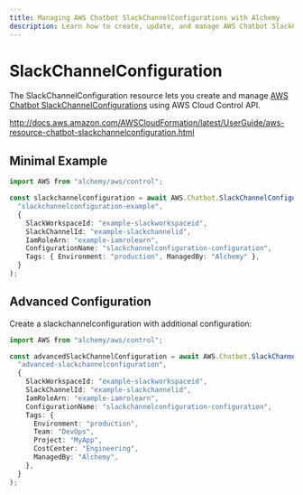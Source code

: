 ```yaml
---
title: Managing AWS Chatbot SlackChannelConfigurations with Alchemy
description: Learn how to create, update, and manage AWS Chatbot SlackChannelConfigurations using Alchemy Cloud Control.
---
```


# SlackChannelConfiguration

The SlackChannelConfiguration resource lets you create and manage [AWS Chatbot SlackChannelConfigurations](https://docs.aws.amazon.com/chatbot/latest/userguide/) using AWS Cloud Control API.

http://docs.aws.amazon.com/AWSCloudFormation/latest/UserGuide/aws-resource-chatbot-slackchannelconfiguration.html

## Minimal Example

```ts
import AWS from "alchemy/aws/control";

const slackchannelconfiguration = await AWS.Chatbot.SlackChannelConfiguration(
  "slackchannelconfiguration-example",
  {
    SlackWorkspaceId: "example-slackworkspaceid",
    SlackChannelId: "example-slackchannelid",
    IamRoleArn: "example-iamrolearn",
    ConfigurationName: "slackchannelconfiguration-configuration",
    Tags: { Environment: "production", ManagedBy: "Alchemy" },
  }
);
```

## Advanced Configuration

Create a slackchannelconfiguration with additional configuration:

```ts
import AWS from "alchemy/aws/control";

const advancedSlackChannelConfiguration = await AWS.Chatbot.SlackChannelConfiguration(
  "advanced-slackchannelconfiguration",
  {
    SlackWorkspaceId: "example-slackworkspaceid",
    SlackChannelId: "example-slackchannelid",
    IamRoleArn: "example-iamrolearn",
    ConfigurationName: "slackchannelconfiguration-configuration",
    Tags: {
      Environment: "production",
      Team: "DevOps",
      Project: "MyApp",
      CostCenter: "Engineering",
      ManagedBy: "Alchemy",
    },
  }
);
```

